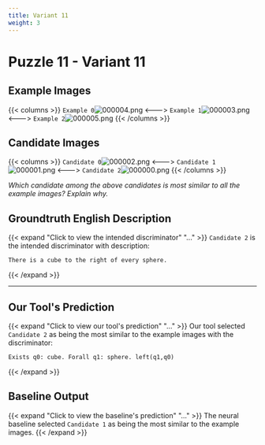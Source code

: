 ```yaml
---
title: Variant 11
weight: 3
---
```


# Puzzle 11 - Variant 11

## Example Images
{{< columns >}}
`Example 0`![000004.png](/clevr-variants/alternation/fovariant-11/render/images/CLEVR_val_000004.png)
<--->
`Example 1`![000003.png](/clevr-variants/alternation/fovariant-11/render/images/CLEVR_val_000003.png)
<--->
`Example 2`![000005.png](/clevr-variants/alternation/fovariant-11/render/images/CLEVR_val_000005.png)
{{< /columns >}}

## Candidate Images
{{< columns >}}
`Candidate 0`![000002.png](/clevr-variants/alternation/fovariant-11/render/images/CLEVR_val_000002.png)
<--->
`Candidate 1`![000001.png](/clevr-variants/alternation/fovariant-11/render/images/CLEVR_val_000001.png)
<--->
`Candidate 2`![000000.png](/clevr-variants/alternation/fovariant-11/render/images/CLEVR_val_000000.png)
{{< /columns >}}

*Which candidate among the above candidates is most similar to all the example images? Explain why.*

## Groundtruth English Description

{{< expand "Click to view the intended discriminator" "..." >}}
`Candidate 2` is the intended discriminator with description:
```plaintext 
There is a cube to the right of every sphere.
```
{{< /expand >}}

---



## Our Tool's Prediction

{{< expand "Click to view our tool's prediction" "..." >}}
Our tool selected `Candidate 2` as being the most similar to the example images with the discriminator:
```plaintext
Exists q0: cube. Forall q1: sphere. left(q1,q0)
```
{{< /expand >}}



## Baseline Output

{{< expand "Click to view the baseline's prediction" "..." >}}
The neural baseline selected `Candidate 1` as being the most similar to the example images.
{{< /expand >}}


